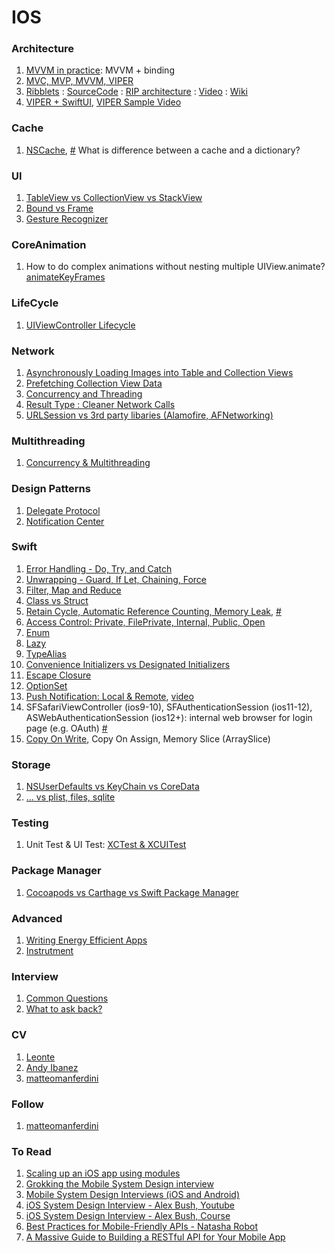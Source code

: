 # IOS

### Architecture
1. [MVVM in practice](https://www.youtube.com/watch?v=sWx8TtRBOfk): MVVM + binding
2. [MVC, MVP, MVVM, VIPER](https://bit.ly/3k2N4H6)
3. [Ribblets](https://eng.uber.com/new-rider-app-architecture/) : [SourceCode](https://github.com/uber/RIBs) : [RIP architecture](https://eng.uber.com/driver-app-ribs-architecture/) : [Video](https://www.youtube.com/watch?v=FfwZSk6VRVY&ab_channel=Devoxx) : [Wiki](https://github.com/uber/RIBs/wiki)
4. [VIPER + SwiftUI](https://bit.ly/3mfB9Yy), [VIPER Sample Video](https://bit.ly/3ioGQ42)

### Cache
1. [NSCache](https://developer.apple.com/documentation/foundation/nscache), [#](https://www.andyibanez.com/posts/caching-content-with-nscache/) What is difference between a cache and a dictionary?

### UI
1. [TableView vs CollectionView vs StackView](https://bit.ly/2CfjU7t)
2. [Bound vs Frame](https://bit.ly/31BEwPZ)
3. [Gesture Recognizer](https://bit.ly/3kxTwHc)

### CoreAnimation
1. How to do complex animations without nesting multiple UIView.animate? [animateKeyFrames](https://bit.ly/30PHIrj)

### LifeCycle
1. [UIViewController Lifecycle](https://bit.ly/2XOkws2)

### Network
1. [Asynchronously Loading Images into Table and Collection Views](https://apple.co/3isoIWw)
2. [Prefetching Collection View Data](https://apple.co/2XLqhXr)
3. [Concurrency and Threading](https://bit.ly/31zNw84)
4. [Result Type : Cleaner Network Calls](https://bit.ly/3ajgOfk)
5. [URLSession vs 3rd party libaries (Alamofire, AFNetworking)](https://matteomanferdini.com/network-requests-rest-apis-ios-swift/)

### Multithreading
1. [Concurrency & Multithreading](https://www.viget.com/articles/concurrency-multithreading-in-ios/)

### Design Patterns
1. [Delegate Protocol](https://bit.ly/2XP22Ys)
2. [Notification Center](https://bit.ly/3fUaX1f)

### Swift
1. [Error Handling - Do, Try, and Catch](https://bit.ly/2Fa50Au)
2. [Unwrapping - Guard, If Let, Chaining, Force](https://bit.ly/3acIulL)
3. [Filter, Map and Reduce](https://bit.ly/3fKxcX5)
4. [Class vs Struct](https://bit.ly/2CfHsZK)
5. [Retain Cycle, Automatic Reference Counting, Memory Leak](https://bit.ly/31IwHYv), [#](https://www.youtube.com/watch?v=q0-DIJszYRo&ab_channel=LetsBuildThatApp)
7. [Access Control: Private, FilePrivate, Internal, Public, Open](https://bit.ly/3kAnpqc)
8. [Enum](https://bit.ly/3adrpbD)
9. [Lazy](https://bit.ly/3fOeVYS)
10. [TypeAlias](https://bit.ly/2PHiVzX)
11. [Convenience Initializers vs Designated Initializers](https://bit.ly/31IGRIK)
12. [Escape Closure](https://bit.ly/2DAxDXd)
13. [OptionSet](https://www.andyibanez.com/posts/optionset-in-swift/)
14. [Push Notification: Local & Remote](https://www.applemust.com/how-ios-push-notification-works/), [video](https://www.youtube.com/watch?v=3Dp8iONM8G8&ab_channel=GoogleDevelopers)
15. SFSafariViewController (ios9-10), SFAuthenticationSession (ios11-12), ASWebAuthenticationSession (ios12+): internal web browser for login page (e.g. OAuth) [#](https://bit.ly/3kOvCYD)
16. [Copy On Write](https://bit.ly/3esdzWW), Copy On Assign, Memory Slice (ArraySlice)

### Storage
1. [NSUserDefaults vs KeyChain vs CoreData](https://fluffy.es/persist-data/)
2. [... vs plist, files, sqlite](https://bit.ly/3biOn31)

### Testing
1. Unit Test & UI Test: [XCTest & XCUITest](https://bit.ly/3uUfqcO)

### Package Manager
1. [Cocoapods vs Carthage vs Swift Package Manager](https://www.codementor.io/blog/swift-package-manager-5f85eqvygj)

### Advanced
1. [Writing Energy Efficient Apps](https://apple.co/2EsDQ85)
2. [Instrutment](https://bit.ly/3qitedB)

### Interview
1. [Common Questions](https://bit.ly/2XNwOBd)
2. [What to ask back?](https://bit.ly/30NJZ78)

### CV
1. [Leonte](https://www.leonte.dev/)
2. [Andy Ibanez](https://www.andyibanez.com/)
3. [matteomanferdini](https://matteomanferdini.com/about/)

### Follow
1. [matteomanferdini](https://matteomanferdini.com/blog/)

### To Read
1. [Scaling up an iOS app using modules](https://engineering.depop.com/scaling-up-an-ios-app-with-modularisation-8cd280d6b2b8)
2. [Grokking the Mobile System Design interview](https://medium.com/@goncharov.artemv/grokking-the-mobile-system-design-interview-6a06fa94491b)
3. [Mobile System Design Interviews (iOS and Android)](https://blog.usejournal.com/mobile-system-design-interviews-ios-and-android-f5d360292c22)
4. [iOS System Design Interview - Alex Bush, Youtube](https://www.youtube.com/watch?v=NL2axS2buw4&list=PLwzYxOJe_LV0kkAKlEn0q6yPgSq1VxitH)
5. [iOS System Design Interview - Alex Bush, Course](https://iosinterviewguide.com/system-design-interview)
6. [Best Practices for Mobile-Friendly APIs - Natasha Robot](https://www.natashatherobot.com/best-practices-mobile-friendly-apis/)
7. [A Massive Guide to Building a RESTful API for Your Mobile App](https://savvyapps.com/blog/how-to-build-restful-api-mobile-app)


